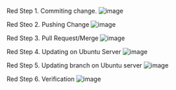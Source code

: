 Red Step 1. Commiting change.
![image](https://github.com/user-attachments/assets/cf8e1702-b6da-4b69-9b41-a5e9d6f8c5ff)

Red Steo 2. Pushing Change
![image](https://github.com/user-attachments/assets/fe647dbc-8a5c-402b-b239-3d1e13ba88a8)

Red Step 3. Pull Request/Merge
![image](https://github.com/user-attachments/assets/de001713-50fe-46a5-83c9-4078c3ed6cae)

Red Step 4. Updating on Ubuntu Server
![image](https://github.com/user-attachments/assets/6c0a5d18-aa75-4654-90ab-a511f77ac421)

Red Step 5. Updating branch on Ubuntu server
![image](https://github.com/user-attachments/assets/b84000b5-4a5c-4e90-ad42-f4e4c666af9a)

Red Step 6. Verification
![image](https://github.com/user-attachments/assets/d30fd245-44b8-4010-be84-9c5a8e13600c)
